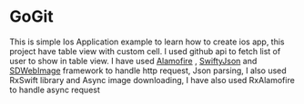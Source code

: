 # GoGit
This is simple Ios Application example to learn how to create ios app, this project have table view with custom cell. I used github api to
fetch list of user to show in table view. I have used  [Alamofire](https://github.com/Alamofire/Alamofire)
, [SwiftyJson](https://github.com/SwiftyJSON/SwiftyJSON) and [SDWebImage](https://github.com/rs/SDWebImage) framework to handle http request, Json parsing, I also used RxSwift library
and Async image downloading, I have also used RxAlamofire to handle async request
